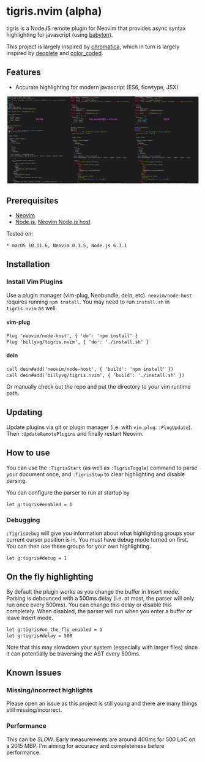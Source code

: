 # tigris.nvim (alpha)

tigris is a NodeJS remote plugin for Neovim that provides async syntax highlighting for
javascript (using [babylon][7]).

This project is largely inspired by [chromatica][1], which in turn is largely inspired by
[deoplete][2] and [color_coded][3].

## Features

* Accurate highlighting for modern javascript (ES6, flowtype, JSX)

![Comparison](/all.png?raw=true "Comparison")


## Prerequisites

* [Neovim][4]
* [Node.js][5], [Neovim Node.js host][8]

Tested on:

    * macOS 10.11.6, Neovim 0.1.5, Node.js 6.3.1

## Installation

### Install Vim Plugins

Use a plugin manager (vim-plug, Neobundle, dein, etc). `neovim/node-host` requires running `npm install`.
You may need to run `install.sh` in `tigris.nvim` as well.

#### vim-plug
```vim
Plug 'neovim/node-host', { 'do': 'npm install' }
Plug 'billyvg/tigris.nvim', { 'do': './install.sh' }
```

#### dein
```vim
call dein#add('neovim/node-host', { 'build': 'npm install' })
call dein#add('billyvg/tigris.nvim', { 'build': './install.sh' })
```

Or manually check out the repo and put the directory to your vim runtime path.

## Updating
Update plugins via git or plugin manager (i.e. with `vim-plug`: `:PlugUpdate`). Then `:UpdateRemotePlugins` and finally restart Neovim.

## How to use
You can use the `:TigrisStart` (as well as `:TigrisToggle`) command to parse your document once, and `:TigrisStop` to clear highlighting and disable parsing.

You can configure the parser to run at startup by

```vim
let g:tigris#enabled = 1
```

### Debugging
`:TigrisDebug` will give you information about what highlighting groups your current cursor position is in. You must have debug mode turned on first. You can then use these groups for your own highlighting.

```vim
let g:tigris#debug = 1
```

## On the fly highlighting
By default the plugin works as you change the buffer in Insert mode. Parsing is debounced with a 500ms delay (i.e. at most,
the parser will only run once every 500ms). You can change this delay or disable this completely. When disabled, the
parser will run when you enter a buffer or leave Insert mode.

```vim
let g:tigris#on_the_fly_enabled = 1
let g:tigris#delay = 500
```

Note that this may slowdown your system (especially with larger files) since it can potentially
be traversing the AST every 500ms.


## Known Issues
### Missing/incorrect highlights
Please open an issue as this project is still young and there are many things still missing/incorrect.

### Performance
This can be *SLOW*. Early measurements are around 400ms for 500 LoC on a 2015 MBP. I'm aiming for accuracy and completeness
before performance.

[1]: https://github.com/arakashic/chromatica.nvim
[2]: https://github.com/Shougo/deoplete.nvim
[3]: https://github.com/jeaye/color_coded
[4]: https://neovim.io
[5]: https://nodejs.org/en/
[7]: https://github.com/babel/babylon
[8]: https://github.com/neovim/node-host
